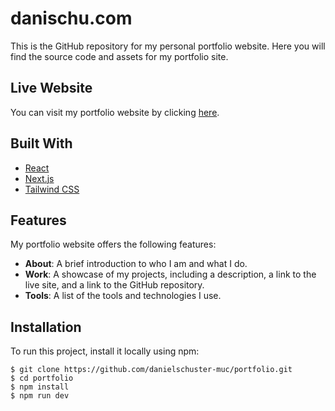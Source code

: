 # danischu.com

This is the GitHub repository for my personal portfolio website. Here you will find the source code and assets for my portfolio site.

## Live Website

You can visit my portfolio website by clicking [here](https://danischu.com).

## Built With

- [React](https://reactjs.org/)
- [Next.js](https://nextjs.org/)
- [Tailwind CSS](https://tailwindcss.com/)

## Features

My portfolio website offers the following features:

- **About**: A brief introduction to who I am and what I do.
- **Work**: A showcase of my projects, including a description, a link to the live site, and a link to the GitHub repository.
- **Tools**: A list of the tools and technologies I use.

## Installation

To run this project, install it locally using npm:

```
$ git clone https://github.com/danielschuster-muc/portfolio.git
$ cd portfolio
$ npm install
$ npm run dev
```

